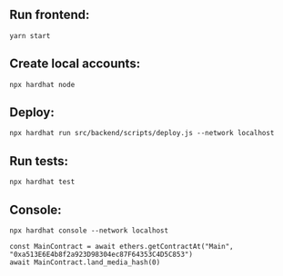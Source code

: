## Run frontend:
```
yarn start
```

## Create local accounts:
```
npx hardhat node
```

## Deploy:
```
npx hardhat run src/backend/scripts/deploy.js --network localhost
```

## Run tests:
```
npx hardhat test
```

## Console:
```
npx hardhat console --network localhost

const MainContract = await ethers.getContractAt("Main", "0xa513E6E4b8f2a923D98304ec87F64353C4D5C853")
await MainContract.land_media_hash(0)

```